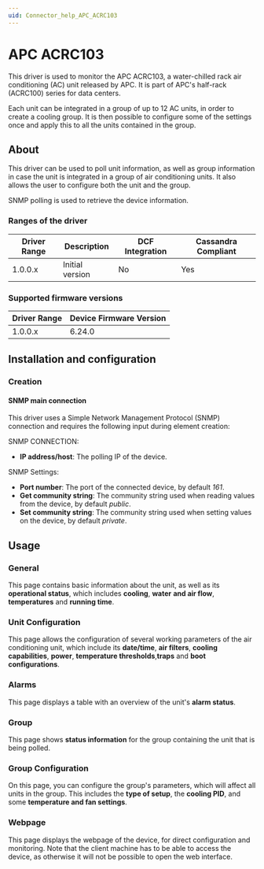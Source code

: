 ```yaml
---
uid: Connector_help_APC_ACRC103
---
```


# APC ACRC103

This driver is used to monitor the APC ACRC103, a water-chilled rack air conditioning (AC) unit released by APC. It is part of APC's half-rack (ACRC100) series for data centers.

Each unit can be integrated in a group of up to 12 AC units, in order to create a cooling group. It is then possible to configure some of the settings once and apply this to all the units contained in the group.

## About

This driver can be used to poll unit information, as well as group information in case the unit is integrated in a group of air conditioning units. It also allows the user to configure both the unit and the group.

SNMP polling is used to retrieve the device information.

### Ranges of the driver

| **Driver Range** | **Description** | **DCF Integration** | **Cassandra Compliant** |
|------------------|-----------------|---------------------|-------------------------|
| 1.0.0.x          | Initial version | No                  | Yes                     |

### Supported firmware versions

| **Driver Range** | **Device Firmware Version** |
|------------------|-----------------------------|
| 1.0.0.x          | 6.24.0                      |

## Installation and configuration

### Creation

#### SNMP main connection

This driver uses a Simple Network Management Protocol (SNMP) connection and requires the following input during element creation:

SNMP CONNECTION:

- **IP address/host**: The polling IP of the device.

SNMP Settings:

- **Port number**: The port of the connected device, by default *161*.
- **Get community string**: The community string used when reading values from the device, by default *public*.
- **Set community string**: The community string used when setting values on the device, by default *private*.

## Usage

### General

This page contains basic information about the unit, as well as its **operational status**, which includes **cooling**, **water** **and air flow**, **temperatures** and **running time**.

### Unit Configuration

This page allows the configuration of several working parameters of the air conditioning unit, which include its **date/time**, **air filters**, **cooling capabilities**, **power**, **temperature thresholds**,**traps** and **boot configurations**.

### Alarms

This page displays a table with an overview of the unit's **alarm status**.

### Group

This page shows **status information** for the group containing the unit that is being polled.

### Group Configuration

On this page, you can configure the group's parameters, which will affect all units in the group. This includes the **type of setup**, the **cooling PID**, and some **temperature and fan settings**.

### Webpage

This page displays the webpage of the device, for direct configuration and monitoring. Note that the client machine has to be able to access the device, as otherwise it will not be possible to open the web interface.
